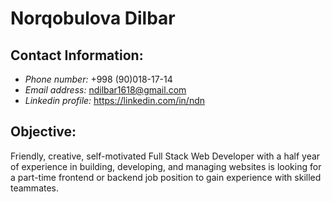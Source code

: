 # Norqobulova Dilbar

## Contact Information:

- _Phone number:_ +998 (90)018-17-14
- _Email address:_ ndilbar1618@gmail.com
- _Linkedin profile:_ https://linkedin.com/in/ndn

## Objective:

Friendly, creative, self-motivated Full Stack Web Developer with a half year of experience in building, developing, and managing websites is looking for a part-time frontend or backend job position to gain experience with skilled teammates.
